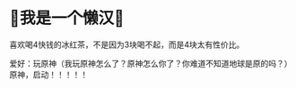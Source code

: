 # :stars:我是一个懒汉:stars:

喜欢喝4快钱的冰红茶，不是因为3块喝不起，而是4块太有性价比。

爱好：玩原神（我玩原神怎么了？原神怎么你了？你难道不知道地球是原的吗？）原神，启动！！！！！

